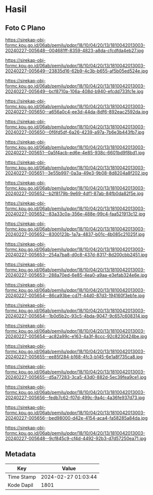 # Hasil

## Foto C Plano

https://sirekap-obj-formc.kpu.go.id/06ab/pemilu/pdpr/18/10/04/20/13/1810042013003-20240227-005648--004681ff-8359-4823-a8da-cfcdfda4eb27.jpg

https://sirekap-obj-formc.kpu.go.id/06ab/pemilu/pdpr/18/10/04/20/13/1810042013003-20240227-005649--23835d16-62b9-4c3b-b655-af5b05ed524e.jpg

https://sirekap-obj-formc.kpu.go.id/06ab/pemilu/pdpr/18/10/04/20/13/1810042013003-20240227-005649--bcf8710a-106a-408d-b940-efcdd733fc1e.jpg

https://sirekap-obj-formc.kpu.go.id/06ab/pemilu/pdpr/18/10/04/20/13/1810042013003-20240227-005650--a656a0c4-ee3d-44da-8df6-892eac2592da.jpg

https://sirekap-obj-formc.kpu.go.id/06ab/pemilu/pdpr/18/10/04/20/13/1810042013003-20240227-005650--0f6fd5df-6a26-4239-a97a-7b6e3b443fb7.jpg

https://sirekap-obj-formc.kpu.go.id/06ab/pemilu/pdpr/18/10/04/20/13/1810042013003-20240227-005651--0a5f4acb-ed6e-4e85-938c-6601bd9f8bd1.jpg

https://sirekap-obj-formc.kpu.go.id/06ab/pemilu/pdpr/18/10/04/20/13/1810042013003-20240227-005651--3e55b997-0a3a-49e3-9b08-8d8204a8f202.jpg

https://sirekap-obj-formc.kpu.go.id/06ab/pemilu/pdpr/18/10/04/20/13/1810042013003-20240227-005652--b2f8179b-9e69-4df1-87ab-84fb0da82f5e.jpg

https://sirekap-obj-formc.kpu.go.id/06ab/pemilu/pdpr/18/10/04/20/13/1810042013003-20240227-005652--83a33c0a-356e-488e-99c4-faa521913c12.jpg

https://sirekap-obj-formc.kpu.go.id/06ab/pemilu/pdpr/18/10/04/20/13/1810042013003-20240227-005652--8300123b-1a7a-4837-b01c-4b085c21025f.jpg

https://sirekap-obj-formc.kpu.go.id/06ab/pemilu/pdpr/18/10/04/20/13/1810042013003-20240227-005653--254a7ba8-d0c8-437d-8317-8d200cbb2451.jpg

https://sirekap-obj-formc.kpu.go.id/06ab/pemilu/pdpr/18/10/04/20/13/1810042013003-20240227-005653--288a70ed-6e85-4ea0-a9aa-e3efab324e6e.jpg

https://sirekap-obj-formc.kpu.go.id/06ab/pemilu/pdpr/18/10/04/20/13/1810042013003-20240227-005654--86ca93be-cd7f-44d0-87d3-194160f3eb1e.jpg

https://sirekap-obj-formc.kpu.go.id/06ab/pemilu/pdpr/18/10/04/20/13/1810042013003-20240227-005654--1b0d5b2c-93c5-4bda-9047-9c657c608314.jpg

https://sirekap-obj-formc.kpu.go.id/06ab/pemilu/pdpr/18/10/04/20/13/1810042013003-20240227-005654--ac82a99c-e163-4a3f-8ccc-92c8230424be.jpg

https://sirekap-obj-formc.kpu.go.id/06ab/pemilu/pdpr/18/10/04/20/13/1810042013003-20240227-005655--ee85f284-b168-4fc3-b145-6e1a8f735ca8.jpg

https://sirekap-obj-formc.kpu.go.id/06ab/pemilu/pdpr/18/10/04/20/13/1810042013003-20240227-005655--d5a77283-3ca5-43d0-882d-5ec39fea9ce1.jpg

https://sirekap-obj-formc.kpu.go.id/06ab/pemilu/pdpr/18/10/04/20/13/1810042013003-20240227-005656--fedb7c62-f07d-499c-9a4c-4a36fe937d73.jpg

https://sirekap-obj-formc.kpu.go.id/06ab/pemilu/pdpr/18/10/04/20/13/1810042013003-20240227-005656--bed98000-d42e-4154-aca4-fa58285a84da.jpg

https://sirekap-obj-formc.kpu.go.id/06ab/pemilu/pdpr/18/10/04/20/13/1810042013003-20240227-005648--9cf845c9-cf4d-4492-92b3-d7d57250ea71.jpg


## Metadata

| Key        | Value               |
| ---------- | ------------------- |
| Time Stamp | 2024-02-27 01:03:44 |
| Kode Dapil | 1801                |



